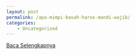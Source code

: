 ```yaml
---
layout: post
permalink: /apa-mimpi-basah-harus-mandi-wajib/
categories:
    - Uncategorized
---
```


[Baca Selengkapnya](/01)
